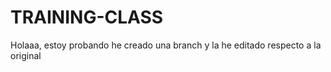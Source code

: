 # TRAINING-CLASS
Holaaa, estoy probando
he creado una branch y la he editado respecto a la original
